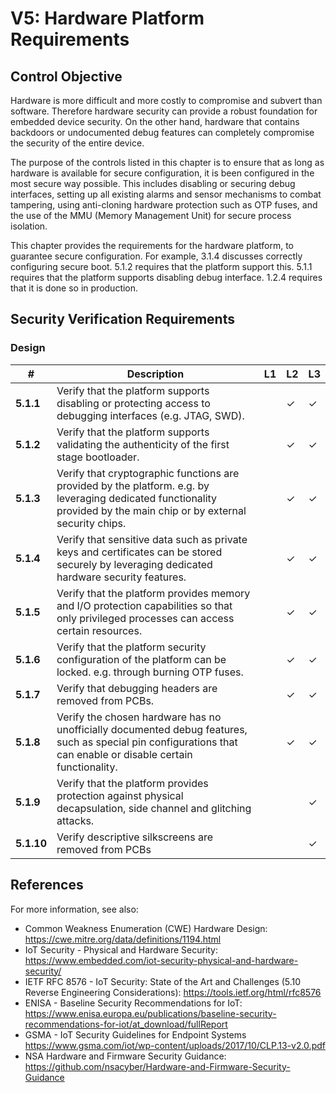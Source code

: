 # V5: Hardware Platform Requirements

## Control Objective

Hardware is more difficult and more costly to compromise and subvert than software. Therefore hardware security can provide a robust foundation for embedded device security. On the other hand, hardware that contains backdoors or undocumented debug features can completely compromise the security of the entire device.

The purpose of the controls listed in this chapter is to ensure that as long as hardware is available for secure configuration, it is been configured in the most secure way possible. This includes disabling or securing debug interfaces, setting up all existing alarms and sensor mechanisms to combat tampering, using anti-cloning hardware protection such as OTP fuses, and the use of the MMU (Memory Management Unit) for secure process isolation.

This chapter provides the requirements for the hardware platform, to guarantee secure configuration. For example, 3.1.4 discusses correctly configuring secure boot. 5.1.2 requires that the platform support this. 5.1.1 requires that the platform supports disabling debug interface. 1.2.4 requires that it is done so in production.

## Security Verification Requirements

### Design

| # | Description | L1 | L2 | L3 |
| -- | ---------------------- | - | - | - |
| **5.1.1** | Verify that the platform supports disabling or protecting access to debugging interfaces (e.g. JTAG, SWD). | | ✓ | ✓ |
| **5.1.2** | Verify that the platform supports validating the authenticity of the first stage bootloader. | | ✓ | ✓ |
| **5.1.3** | Verify that cryptographic functions are provided by the platform. e.g. by leveraging dedicated functionality provided by the main chip or by external security chips. | | ✓ | ✓ |
| **5.1.4** | Verify that sensitive data such as private keys and certificates can be stored securely by leveraging dedicated hardware security features. | | ✓ | ✓ |
| **5.1.5** | Verify that the platform provides memory and I/O protection capabilities so that only privileged processes can access certain resources. | | ✓ | ✓ |
| **5.1.6** | Verify that the platform security configuration of the platform can be locked. e.g. through burning OTP fuses.  | | ✓ | ✓ |
| **5.1.7** | Verify that debugging headers are removed from PCBs. | | ✓  | ✓ |
| **5.1.8** | Verify the chosen hardware has no unofficially documented debug features, such as special pin configurations that can enable or disable certain functionality. | | ✓ | ✓ |
| **5.1.9** | Verify that the platform provides protection against physical decapsulation, side channel and glitching attacks. | | | ✓ |
| **5.1.10** | Verify descriptive silkscreens are removed from PCBs | | | ✓ |

## References
For more information, see also:

- Common Weakness Enumeration (CWE) Hardware Design: <https://cwe.mitre.org/data/definitions/1194.html>
- IoT Security - Physical and Hardware Security: <https://www.embedded.com/iot-security-physical-and-hardware-security/>
- IETF RFC 8576 - IoT Security: State of the Art and Challenges (5.10 Reverse Engineering Considerations): <https://tools.ietf.org/html/rfc8576>
- ENISA - Baseline Security Recommendations for IoT: <https://www.enisa.europa.eu/publications/baseline-security-recommendations-for-iot/at_download/fullReport>
- GSMA - IoT Security Guidelines for Endpoint Systems <https://www.gsma.com/iot/wp-content/uploads/2017/10/CLP.13-v2.0.pdf>
- NSA Hardware and Firmware Security Guidance: <https://github.com/nsacyber/Hardware-and-Firmware-Security-Guidance>

